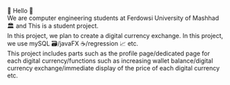 🎉 Hello 🎉                                                                                               
We are computer engineering students at Ferdowsi University of Mashhad 🏛️ and This is a student project.                                                                                      
In this project, we plan to create a digital currency exchange. In this project, we use mySQL 🗃️/javaFX ☕/regression 📈 etc.                                                                                      
This project includes parts such as the profile page/dedicated page for each digital currency/functions such as increasing wallet balance/digital currency exchange/immediate display of the price of each digital currency etc.                                                                                                                                                                        
